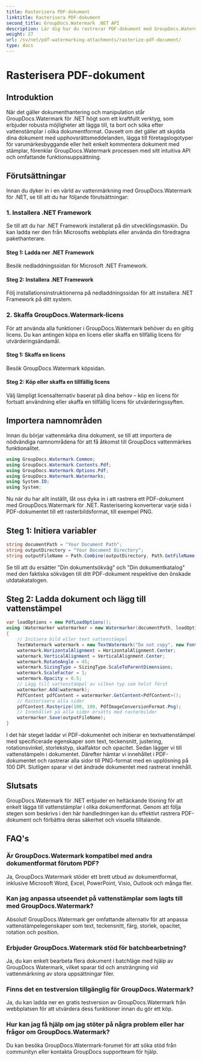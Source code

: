 ```yaml
---
title: Rasterisera PDF-dokument
linktitle: Rasterisera PDF-dokument
second_title: GroupDocs.Watermark .NET API
description: Lär dig hur du rastrerar PDF-dokument med GroupDocs.Watermark för .NET. Förbättra dokumentsäkerheten och visuellt tilltalande utan ansträngning.
weight: 27
url: /sv/net/pdf-watermarking-attachments/rasterize-pdf-document/
type: docs
---
```

# Rasterisera PDF-dokument

## Introduktion
När det gäller dokumenthantering och manipulation står GroupDocs.Watermark för .NET högt som ett kraftfullt verktyg, som erbjuder robusta möjligheter att lägga till, ta bort och söka efter vattenstämplar i olika dokumentformat. Oavsett om det gäller att skydda dina dokument med upphovsrättsmeddelanden, lägga till företagslogotyper för varumärkesbyggande eller helt enkelt kommentera dokument med stämplar, förenklar GroupDocs.Watermark processen med sitt intuitiva API och omfattande funktionsuppsättning.
## Förutsättningar
Innan du dyker in i en värld av vattenmärkning med GroupDocs.Watermark för .NET, se till att du har följande förutsättningar:
### 1. Installera .NET Framework
Se till att du har .NET Framework installerat på din utvecklingsmaskin. Du kan ladda ner den från Microsofts webbplats eller använda din föredragna pakethanterare.
#### Steg 1: Ladda ner .NET Framework
Besök nedladdningssidan för Microsoft .NET Framework.
#### Steg 2: Installera .NET Framework
Följ installationsinstruktionerna på nedladdningssidan för att installera .NET Framework på ditt system.
### 2. Skaffa GroupDocs.Watermark-licens
För att använda alla funktioner i GroupDocs.Watermark behöver du en giltig licens. Du kan antingen köpa en licens eller skaffa en tillfällig licens för utvärderingsändamål.
#### Steg 1: Skaffa en licens
Besök GroupDocs.Watermark köpsidan.
#### Steg 2: Köp eller skaffa en tillfällig licens
Välj lämpligt licensalternativ baserat på dina behov – köp en licens för fortsatt användning eller skaffa en tillfällig licens för utvärderingssyften.

## Importera namnområden
Innan du börjar vattenmärka dina dokument, se till att importera de nödvändiga namnområdena för att få åtkomst till GroupDocs vattenmärkes funktionalitet.
```csharp
using GroupDocs.Watermark.Common;
using GroupDocs.Watermark.Contents.Pdf;
using GroupDocs.Watermark.Options.Pdf;
using GroupDocs.Watermark.Watermarks;
using System.IO;
using System;
```

Nu när du har allt inställt, låt oss dyka in i att rastrera ett PDF-dokument med GroupDocs.Watermark för .NET. Rasterisering konverterar varje sida i PDF-dokumentet till ett rasterbildsformat, till exempel PNG.
## Steg 1: Initiera variabler
```csharp
string documentPath = "Your Document Path";
string outputDirectory = "Your Document Directory";
string outputFileName = Path.Combine(outputDirectory, Path.GetFileName(documentPath));
```
Se till att du ersätter "Din dokumentsökväg" och "Din dokumentkatalog" med den faktiska sökvägen till ditt PDF-dokument respektive den önskade utdatakatalogen.
## Steg 2: Ladda dokument och lägg till vattenstämpel
```csharp
var loadOptions = new PdfLoadOptions();
using (Watermarker watermarker = new Watermarker(documentPath, loadOptions))
{
    // Initiera bild eller text vattenstämpel
    TextWatermark watermark = new TextWatermark("Do not copy", new Font("Arial", 8));
    watermark.HorizontalAlignment = HorizontalAlignment.Center;
    watermark.VerticalAlignment = VerticalAlignment.Center;
    watermark.RotateAngle = 45;
    watermark.SizingType = SizingType.ScaleToParentDimensions;
    watermark.ScaleFactor = 1;
    watermark.Opacity = 0.5;
    // Lägg till vattenstämpel av vilken typ som helst först
    watermarker.Add(watermark);
    PdfContent pdfContent = watermarker.GetContent<PdfContent>();
    // Rasterisera alla sidor
    pdfContent.Rasterize(100, 100, PdfImageConversionFormat.Png);
    // Innehållet på alla sidor ersätts med rasterbilder
    watermarker.Save(outputFileName);
}
```
I det här steget laddar vi PDF-dokumentet och initierar en textvattenstämpel med specificerade egenskaper som text, teckensnitt, justering, rotationsvinkel, storlekstyp, skalfaktor och opacitet. Sedan lägger vi till vattenstämpeln i dokumentet. Därefter hämtar vi innehållet i PDF-dokumentet och rastrerar alla sidor till PNG-format med en upplösning på 100 DPI. Slutligen sparar vi det ändrade dokumentet med rastrerat innehåll.

## Slutsats
GroupDocs.Watermark för .NET erbjuder en heltäckande lösning för att enkelt lägga till vattenstämplar i olika dokumentformat. Genom att följa stegen som beskrivs i den här handledningen kan du effektivt rastrera PDF-dokument och förbättra deras säkerhet och visuella tilltalande.
## FAQ's
### Är GroupDocs.Watermark kompatibel med andra dokumentformat förutom PDF?
Ja, GroupDocs.Watermark stöder ett brett utbud av dokumentformat, inklusive Microsoft Word, Excel, PowerPoint, Visio, Outlook och många fler.
### Kan jag anpassa utseendet på vattenstämplar som lagts till med GroupDocs.Watermark?
Absolut! GroupDocs.Watermark ger omfattande alternativ för att anpassa vattenstämpelegenskaper som text, teckensnitt, färg, storlek, opacitet, rotation och position.
### Erbjuder GroupDocs.Watermark stöd för batchbearbetning?
Ja, du kan enkelt bearbeta flera dokument i batchläge med hjälp av GroupDocs Watermark, vilket sparar tid och ansträngning vid vattenmärkning av stora uppsättningar filer.
### Finns det en testversion tillgänglig för GroupDocs.Watermark?
Ja, du kan ladda ner en gratis testversion av GroupDocs.Watermark från webbplatsen för att utvärdera dess funktioner innan du gör ett köp.
### Hur kan jag få hjälp om jag stöter på några problem eller har frågor om GroupDocs.Watermark?
Du kan besöka GroupDocs.Watermark-forumet för att söka stöd från communityn eller kontakta GroupDocs supportteam för hjälp.